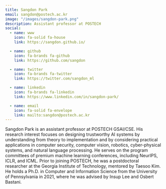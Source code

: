 ```yaml
---
title: Sangdon Park
email: sangdon@postech.ac.kr
image: "/images/sangdon-park.png"
description: Assistant professor at POSTECH
social:
  - name: www
    icon: fa-solid fa-house
    link: https://sangdon.github.io/

  - name: github
    icon: fa-brands fa-github
    link: https://github.com/sangdon

  - name: twitter
    icon: fa-brands fa-twitter
    link: https://twitter.com/sangdon_ml

  - name: linkedin
    icon: fa-brands fa-linkedin
    link: https://www.linkedin.com/in/sangdon-park/

  - name: email
    icon: fa-solid fa-envelope
    link: mailto:sangdon@postech.ac.kr
---
```


Sangdon Park is an assistant professor at POSTECH GSAI/CSE. His research interest focuses on designing trustworthy AI systems by understanding from theory to implementation and by considering practical applications in computer security, computer vision, robotics, cyber-physical systems, and natural language processing. He serves on the program committees of premium machine learning conferences, including NeurIPS, ICLR, and ICML. Prior to joining POSTECH, he was a postdoctoral researcher at the Georgia Institute of Technology, mentored by Taesoo Kim. He holds a Ph.D. in Computer and Information Science from the University of Pennsylvania in 2021, where he was advised by Insup Lee and Osbert Bastani. 
